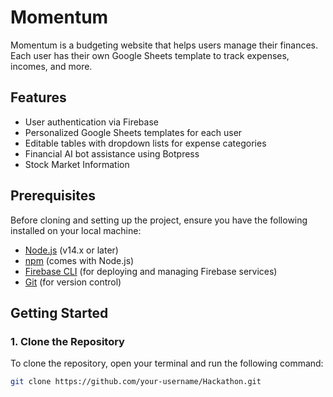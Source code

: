 # Momentum

Momentum is a budgeting website that helps users manage their finances. Each user has their own Google Sheets template to track expenses, incomes, and more.

## Features

- User authentication via Firebase
- Personalized Google Sheets templates for each user
- Editable tables with dropdown lists for expense categories
- Financial AI bot assistance using Botpress
- Stock Market Information

## Prerequisites

Before cloning and setting up the project, ensure you have the following installed on your local machine:

- [Node.js](https://nodejs.org/) (v14.x or later)
- [npm](https://www.npmjs.com/) (comes with Node.js)
- [Firebase CLI](https://firebase.google.com/docs/cli) (for deploying and managing Firebase services)
- [Git](https://git-scm.com/) (for version control)

## Getting Started

### 1. Clone the Repository

To clone the repository, open your terminal and run the following command:

```bash
git clone https://github.com/your-username/Hackathon.git
